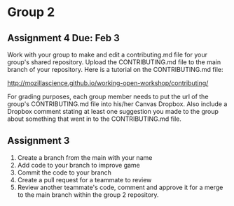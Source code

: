 # Group 2

## Assignment 4 Due: Feb 3

Work with your group to make and edit a contributing.md file for your group's shared repository. Upload the CONTRIBUTING.md file to the main branch of your repository. Here is a tutorial on the CONTRIBUTING.md file:

http://mozillascience.github.io/working-open-workshop/contributing/

For grading purposes, each group member needs to put the url of the group's CONTRIBUTING.md file into his/her Canvas Dropbox. Also include a Dropbox comment stating at least one suggestion you made to the group about something that went in to the CONTRIBUTING.md file.
 
## Assignment 3
1. Create a branch from the main with your name
2. Add code to your branch to improve game
3. Commit the code to your branch
4. Create a pull request for a teammate to review
5. Review another teammate's code, comment and approve it for a merge to the main branch within the group 2 repository. 
